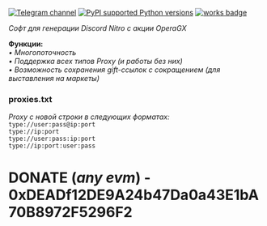 [![Telegram channel](https://img.shields.io/endpoint?url=https://runkit.io/damiankrawczyk/telegram-badge/branches/master?url=https://t.me/n4z4v0d)](https://t.me/n4z4v0d)
[![PyPI supported Python versions](https://img.shields.io/pypi/pyversions/better-automation.svg)](https://www.python.org/downloads/release/python-3116/)
[![works badge](https://cdn.jsdelivr.net/gh/nikku/works-on-my-machine@v0.2.0/badge.svg)](https://github.com/nikku/works-on-my-machine)  

_Софт для генерации Discord Nitro с акции OperaGX_  

**Функции:**  
_• Многопоточность  
• Поддержка всех типов Proxy (и работы без них)  
• Возможность сохранения gift-ссылок с сокращением (для выставления на маркеты)_  

### proxies.txt  
_Proxy с новой строки в следующих форматах:_  
`type://user:pass@ip:port`  
`type://ip:port`  
`type://user:pass:ip:port`  
`type://ip:port:user:pass`  


# DONATE (_any evm_) - 0xDEADf12DE9A24b47Da0a43E1bA70B8972F5296F2